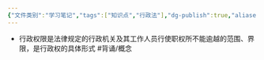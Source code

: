 ```yaml
---
{"文件类别":"学习笔记","tags":["知识点","行政法"],"dg-publish":true,"aliases":["行政权力范围"],"permalink":"/学习笔记studyup/知识点cheese/行政权限/","dgPassFrontmatter":true,"created":"2024-09-12T15:48:15.962+08:00","updated":"2024-10-25T12:37:20.802+08:00"}
---
```


- 行政权限是法律规定的行政机关及其工作人员行使职权所不能逾越的范围、界限，是行政权的具体形式 #背诵/概念 